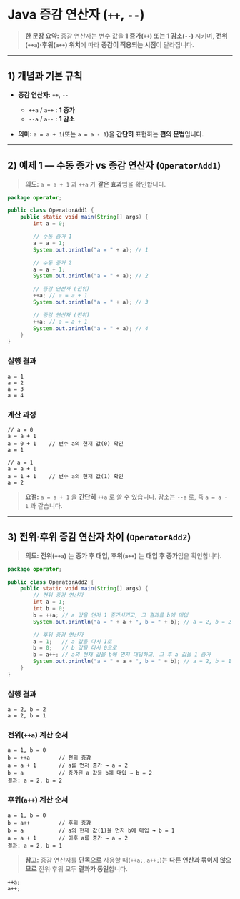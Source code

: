 # Java 증감 연산자 (`++`, `--`)

> **한 문장 요약:** 증감 연산자는 변수 값을 **1 증가(`++`) 또는 1 감소(`--`)** 시키며, **전위(`++a`)·후위(`a++`) 위치**에 따라 **증감이 적용되는 시점**이 달라집니다.

---

## 1) 개념과 기본 규칙

* **증감 연산자:** `++`, `--`

    * `++a` / `a++` : **1 증가**
    * `--a` / `a--` : **1 감소**
* **의미:** `a = a + 1`(또는 `a = a - 1`)을 **간단히** 표현하는 **편의 문법**입니다.

---

## 2) 예제 1 — 수동 증가 vs 증감 연산자 (`OperatorAdd1`)

> **의도:** `a = a + 1` 과 `++a` 가 **같은 효과**임을 확인합니다.

```java
package operator;

public class OperatorAdd1 {
    public static void main(String[] args) {
        int a = 0;

        // 수동 증가 1
        a = a + 1;
        System.out.println("a = " + a); // 1

        // 수동 증가 2
        a = a + 1;
        System.out.println("a = " + a); // 2

        // 증감 연산자 (전위)
        ++a; // a = a + 1
        System.out.println("a = " + a); // 3

        // 증감 연산자 (전위)
        ++a; // a = a + 1
        System.out.println("a = " + a); // 4
    }
}
```

### 실행 결과

```
a = 1
a = 2
a = 3
a = 4
```

### 계산 과정

```
// a = 0
a = a + 1
a = 0 + 1    // 변수 a의 현재 값(0) 확인
a = 1
```

```
// a = 1
a = a + 1
a = 1 + 1    // 변수 a의 현재 값(1) 확인
a = 2
```

> **요점:** `a = a + 1` 을 **간단히** `++a` 로 쓸 수 있습니다.
> 감소는 `--a` 로, 즉 `a = a - 1` 과 같습니다.

---

## 3) 전위·후위 증감 연산자 차이 (`OperatorAdd2`)

> **의도:** **전위(`++a`)** 는 **증가 후 대입**, **후위(`a++`)** 는 **대입 후 증가**임을 확인합니다.

```java
package operator;

public class OperatorAdd2 {
    public static void main(String[] args) {
        // 전위 증감 연산자
        int a = 1;
        int b = 0;
        b = ++a; // a 값을 먼저 1 증가시키고, 그 결과를 b에 대입
        System.out.println("a = " + a + ", b = " + b); // a = 2, b = 2

        // 후위 증감 연산자
        a = 1;   // a 값을 다시 1로
        b = 0;   // b 값을 다시 0으로
        b = a++; // a의 현재 값을 b에 먼저 대입하고, 그 후 a 값을 1 증가
        System.out.println("a = " + a + ", b = " + b); // a = 2, b = 1
    }
}
```

### 실행 결과

```
a = 2, b = 2
a = 2, b = 1
```

### 전위(`++a`) 계산 순서

```
a = 1, b = 0
b = ++a         // 전위 증감
a = a + 1       // a를 먼저 증가 → a = 2
b = a           // 증가된 a 값을 b에 대입 → b = 2
결과: a = 2, b = 2
```

### 후위(`a++`) 계산 순서

```
a = 1, b = 0
b = a++         // 후위 증감
b = a           // a의 현재 값(1)을 먼저 b에 대입 → b = 1
a = a + 1       // 이후 a를 증가 → a = 2
결과: a = 2, b = 1
```

> **참고:** 증감 연산자를 **단독으로** 사용할 때(`++a;`, `a++;`)는 **다른 연산과 묶이지 않으므로** 전위·후위 모두 **결과가 동일**합니다.

```
++a;
a++;
```

